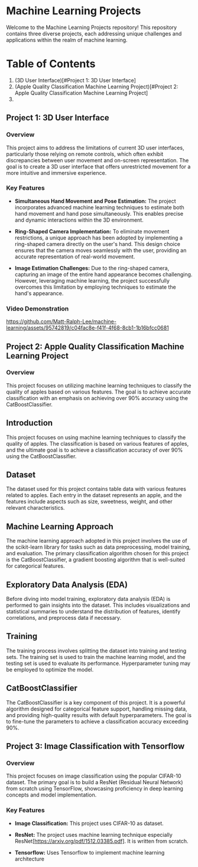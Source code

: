 # Machine Learning Projects

Welcome to the Machine Learning Projects repository! This repository contains three diverse projects, each addressing unique challenges and applications within the realm of machine learning.

# Table of Contents
1. (3D User Interface)[#Project 1: 3D User Interface]
2. (Apple Quality Classification Machine Learning Project)[#Project 2: Apple Quality Classification Machine Learning Project]
3. 

## Project 1: 3D User Interface

### Overview

This project aims to address the limitations of current 3D user interfaces, particularly those relying on remote controls, which often exhibit discrepancies between user movement and on-screen representation. The goal is to create a 3D user interface that offers unrestricted movement for a more intuitive and immersive experience.

### Key Features

- **Simultaneous Hand Movement and Pose Estimation:** The project incorporates advanced machine learning techniques to estimate both hand movement and hand pose simultaneously. This enables precise and dynamic interactions within the 3D environment.

- **Ring-Shaped Camera Implementation:** To eliminate movement restrictions, a unique approach has been adopted by implementing a ring-shaped camera directly on the user's hand. This design choice ensures that the camera moves seamlessly with the user, providing an accurate representation of real-world movement.

- **Image Estimation Challenges:** Due to the ring-shaped camera, capturing an image of the entire hand appearance becomes challenging. However, leveraging machine learning, the project successfully overcomes this limitation by employing techniques to estimate the hand's appearance.

### Video Demonstration

https://github.com/Matt-Ralph-Lee/machine-learning/assets/95742819/c04fac8e-f41f-4f68-8cb1-1b16bfcc0681





## Project 2: Apple Quality Classification Machine Learning Project

### Overview

This project focuses on utilizing machine learning techniques to classify the quality of apples based on various features. The goal is to achieve accurate classification with an emphasis on achieving over 90% accuracy using the CatBoostClassifier.

## Introduction

This project focuses on using machine learning techniques to classify the quality of apples. The classification is based on various features of apples, and the ultimate goal is to achieve a classification accuracy of over 90% using the CatBoostClassifier.

## Dataset

The dataset used for this project contains table data with various features related to apples. Each entry in the dataset represents an apple, and the features include aspects such as size, sweetness, weight, and other relevant characteristics.

## Machine Learning Approach

The machine learning approach adopted in this project involves the use of the scikit-learn library for tasks such as data preprocessing, model training, and evaluation. The primary classification algorithm chosen for this project is the CatBoostClassifier, a gradient boosting algorithm that is well-suited for categorical features.

## Exploratory Data Analysis (EDA)

Before diving into model training, exploratory data analysis (EDA) is performed to gain insights into the dataset. This includes visualizations and statistical summaries to understand the distribution of features, identify correlations, and preprocess data if necessary.

## Training

The training process involves splitting the dataset into training and testing sets. The training set is used to train the machine learning model, and the testing set is used to evaluate its performance. Hyperparameter tuning may be employed to optimize the model.

## CatBoostClassifier

The CatBoostClassifier is a key component of this project. It is a powerful algorithm designed for categorical feature support, handling missing data, and providing high-quality results with default hyperparameters. The goal is to fine-tune the parameters to achieve a classification accuracy exceeding 90%.




## Project 3: Image Classification with Tensorflow

### Overview

This project focuses on image classification using the popular CIFAR-10 dataset. The primary goal is to build a ResNet (Residual Neural Network) from scratch using TensorFlow, showcasing proficiency in deep learning concepts and model implementation.

### Key Features

- **Image Classification:** This project uses CIFAR-10 as dataset.

- **ResNet:** The project uses machine learning technique especially ResNet[https://arxiv.org/pdf/1512.03385.pdf]. It is written from scratch.

- **Tensorflow:** Uses Tensorflow to implement machine learning architecture
